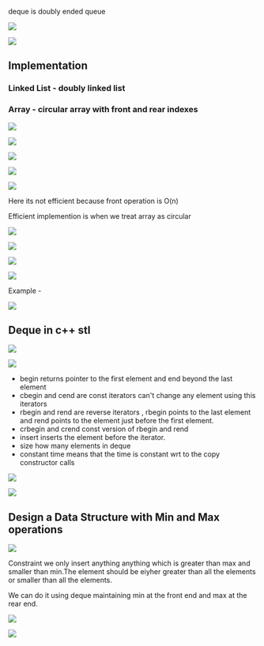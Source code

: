 deque is doubly ended queue

![](./images/deque/img1.JPG)

![](./images/deque/img2.JPG)

## Implementation

### Linked List - doubly linked list

### Array - circular array with front and rear indexes

![](./images/deque/img3.JPG)

![](./images/deque/img4.JPG)

![](./images/deque/img5.JPG)

![](./images/deque/img6.JPG)

![](./images/deque/img7.JPG)

Here its not efficient because front operation is O(n)

Efficient implemention is when we treat array as circular

![](./images/deque/img8.JPG)

![](./images/deque/img10.JPG)

![](./images/deque/img9.JPG)

![](./images/deque/img11.JPG)

Example -

![](./images/deque/img12.JPG)

## Deque in c++ stl

![](./images/deque/img13.JPG)

![](./images/deque/img14.JPG)

- begin returns pointer to the first element and end beyond the last element
- cbegin and cend are const iterators can't change any element using this iterators
- rbegin and rend are reverse iterators , rbegin points to the last element and rend points to the element just before the first element.
- crbegin and crend const version of rbegin and rend
- insert inserts the element before the iterator.
- size how many elements in deque
- constant time means that the time is constant wrt to the copy constructor calls

![](./images/deque/img15.JPG)

![](./images/deque/img16.JPG)

## Design a Data Structure with Min and Max operations

![](./images/deque/img17.JPG)

Constraint we only insert anything anything which is greater than max and smaller than min.The element should be eiyher greater than all the elements or smaller than all the elements.

We can do it using deque maintaining min at the front end and max at the rear end.

![](./images/deque/img18.JPG)

![](./images/deque/img19.JPG)